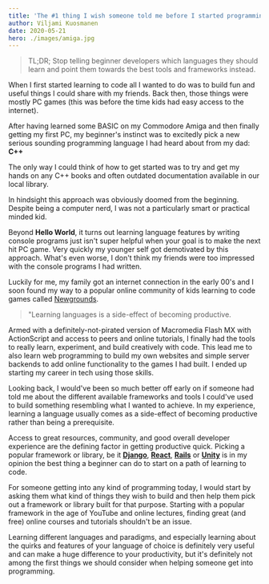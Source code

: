 ```yaml
---
title: 'The #1 thing I wish someone told me before I started programming'
author: Viljami Kuosmanen
date: 2020-05-21
hero: ./images/amiga.jpg
---
```


> TL;DR;
Stop telling beginner developers which languages they should learn and point them towards the best tools and frameworks instead.

When I first started learning to code all I wanted to do was to build fun and useful things I could share with my friends. Back then, those things were mostly PC games (this was before the time kids had easy access to the internet). 

After having learned some BASIC on my Commodore Amiga and then finally getting my first PC, my beginner's instinct was to excitedly pick a new serious sounding programming language I had heard about from my dad: **C++**

The only way I could think of how to get started was to try and get my hands on any C++ books and often outdated documentation available in our local library.

In hindsight this approach was obviously doomed from the beginning. Despite being a computer nerd, I was not a particularly smart or practical minded kid.

Beyond **Hello World**, it turns out learning language features by writing console programs just isn't super helpful when your goal is to make the next hit PC game. Very quickly my younger self got demotivated by this approach. What's even worse, I don't think my friends were too impressed with the console programs I had written.

Luckily for me, my family got an internet connection in the early 00's and I soon found my way to a popular online community of kids learning to code games called [Newgrounds](https://newgrounds.com).

> "Learning languages is a side-effect of becoming productive.

Armed with a definitely-not-pirated version of Macromedia Flash MX with ActionScript and access to peers and online tutorials, I finally had the tools to really learn, experiment, and build creatively with code. This lead me to also learn web programming to build my own websites and simple server backends to add online functionality to the games I had built. I ended up starting my career in tech using those skills.

Looking back, I would've been so much better off early on if someone had told me about the different available frameworks and tools I could've used to build something resembling what I wanted to achieve. In my experience, learning a language usually comes as a side-effect of becoming productive rather than being a prerequisite.

Access to great resources, community, and good overall developer experience are the defining factor in getting productive quick. Picking a popular framework or library, be it [**Django**](https://www.djangoproject.com/), [**React**](https://reactjs.org/), [**Rails**](https://rubyonrails.org/) or [**Unity**](https://unity.com/) is in my opinion the best thing a beginner can do to start on a path of learning to code.

For someone getting into any kind of programming today, I would start by asking them what kind of things they wish to build and then help them pick out a framework or library built for that purpose. Starting with a popular framework in the age of YouTube and online lectures, finding great (and free) online courses and tutorials shouldn't be an issue. 

Learning different languages and paradigms, and especially learning about the quirks and features of your language of choice is definitely very useful and can make a huge difference to your productivity, but it's definitely not among the first things we should consider when helping someone get into programming.
